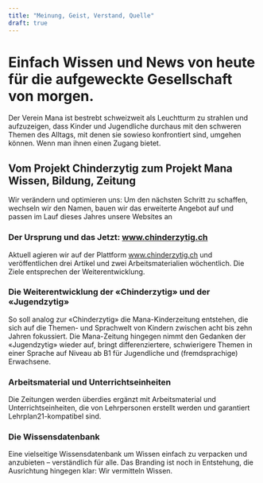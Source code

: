 ```yaml
---
title: "Meinung, Geist, Verstand, Quelle"
draft: true
---
```


# Einfach Wissen und News von heute für die aufgeweckte Gesellschaft von morgen.

Der Verein Mana ist bestrebt schweizweit als Leuchtturm zu strahlen und
aufzuzeigen, dass Kinder und Jugendliche durchaus mit den schweren Themen des
Alltags, mit denen sie sowieso konfrontiert sind, umgehen können. Wenn man ihnen
einen Zugang bietet.

## Vom Projekt Chinderzytig zum Projekt Mana Wissen, Bildung, Zeitung

Wir verändern und optimieren uns: Um den nächsten Schritt zu schaffen, wechseln
wir den Namen, bauen wir das erweiterte Angebot auf und passen im Lauf dieses
Jahres unsere Websites an

### Der Ursprung und das Jetzt: www.chinderzytig.ch

Aktuell agieren wir auf der Plattform www.chinderzytig.ch und veröffentlichen
drei Artikel und zwei Arbeitsmaterialien wöchentlich. Die Ziele entsprechen der
Weiterentwicklung.

### Die Weiterentwicklung der «Chinderzytig» und der «Jugendzytig»

So soll analog zur «Chinderzytig» die Mana-Kinderzeitung entstehen, die sich auf
die Themen- und Sprachwelt von Kindern zwischen acht bis zehn Jahren fokussiert.
Die Mana-Zeitung hingegen nimmt den Gedanken der «Jugendzytig» wieder auf, bringt
differenziertere, schwierigere Themen in einer Sprache auf Niveau ab B1 für
Jugendliche und (fremdsprachige) Erwachsene.

### Arbeitsmaterial und Unterrichtseinheiten

Die Zeitungen werden überdies ergänzt mit Arbeitsmaterial und
Unterrichtseinheiten, die von Lehrpersonen erstellt werden und garantiert
Lehrplan21-kompatibel sind.

### Die Wissensdatenbank

Eine vielseitige Wissensdatenbank um Wissen einfach zu verpacken und anzubieten
– verständlich für alle. Das Branding ist noch in Entstehung, die Ausrichtung
hingegen klar: Wir vermitteln Wissen.
